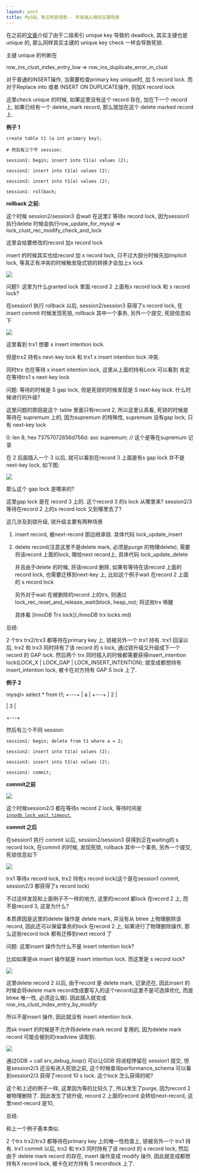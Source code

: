 ```yaml
---
layout: post
title: MySQL 常见死锁场景-- 并发插入相同主键场景
---
```



在之前的[文章](https://baotiao.github.io/2023/06/11/innodb-replace-into.html)介绍了由于二级索引 unique key 导致的 deadlock, 其实主键也是 unique 的, 那么同样其实主键的 unique key check 一样会导致死锁.

主键 unique 的判断在

row_ins_clust_index_entry_low => row_ins_duplicate_error_in_clust

对于普通的INSERT操作, 当需要检查primary key unique时, 加 S record lock. 而对于Replace into 或者 INSERT ON DUPLICATE操作, 则加X record lock

这里check unique 的时候, 如果这里没有这个 record 存在, 加在下一个 record上, 如果已经有一个 delete_mark record, 那么就加在这个 delete marked record 上.



**例子 1**

```mysql
create table t1 (a int primary key);

# 然后有三个不 session:

session1: begin; insert into t1(a) values (2);

session2: insert into t1(a) values (2);

session3: insert into t1(a) values (2);

session1: rollback;

```



**rollback 之前:**

这个时候 session2/session3 会wait 在这里2 等待s record lock, 因为session1 执行delete 时候会执行row_update_for_mysql => lock_clust_rec_modify_check_and_lock

这里会给要修改的record 加x record lock

insert 的时候其实也给record 加 x record lock, 只不过大部分时候先加implicit lock, 等真正有冲突的时候触发隐式锁的转换才会加上x lock

![](https://raw.githubusercontent.com/baotiao/bb/main/img/20210304030256.png)

问题1: 这里为什么granted lock 里面 record 2 上面有x record lock 和 s record lock?



在session1 执行 rollback 以后,  session2/session3 获得了s record lock, 在insert commit 时候发现死锁, rollback 其中一个事务, 另外一个提交, 死锁信息如下

![](https://raw.githubusercontent.com/baotiao/bb/main/img/20210304030257.png)



这里看到 trx1 想要 x insert intention lock.

但是trx2 持有s next-key lock 和 trx1 x insert intention lock 冲突. 

同时trx 也在等待 x insert intention lock,  这里从上面的持有Lock 可以看到 肯定在等待trx1 s next-key lock



问题: 等待的时候是 S gap lock, 但是死锁的时候发现是 S next-key lock. 什么时候进行的升级?

这里问题的原因是这个 table 里面只有record 2, 所以这里认真看, 死锁的时候是等待在 supremum 上的, 因为supremum 的特殊性, supremum 没有gap lock, 只有 next-key lock

0: len 8; hex 73757072656d756d: asc supremum; // 这个是等在supremum 记录



在 2 后面插入一个 3 以后, 就可以看到在record 3 上面是有s gap lock 并不是next-key lock, 如下图:

![](https://raw.githubusercontent.com/baotiao/bb/main/img/20210305032126.png)

那么这个 gap lock 是哪来的?

这里gap lock 是在 record 3 上的. 这个record 3 的s lock 从哪里来? session2/3 等待在record 2 上的s record lock 又到哪里去了?

这几涉及到锁升级, 锁升级主要有两种场景

1. insert record, 被next-record 那边继承锁. 具体代码 lock_update_insert

2. delete record(注意这里不是delete mark, 必须是purge 的物理delete), 需要将该record 上面的lock, 赠给next record上, 具体代码 lock_update_delete

   并且由于delete 的时候, 将该record 删除, 如果有等待在该record 上面的record lock, 也需要迁移到next-key 上, 比如这个例子wait 在record 2 上面的 s record lock

   另外对于wait 在被删除的record 上的trx, 则通过 lock_rec_reset_and_release_wait(block, heap_no); 将这些trx 唤醒

   具体看 [InnoDB Trx lock](./InnoDB trx locks.md) 

   

总结:

2 个trx trx2/trx3 都等待在primary key 上, 锁被另外一个 trx1 持有. trx1 回滚以后, trx2 和 trx3 同时持有了该 record 的 s lock, 通过锁升级又升级成下一个 record 的 GAP lock. 然后两个 trx 同时插入的时候都需要获得insert_intention lock(LOCK_X | LOCK_GAP | LOCK_INSERT_INTENTION); 就变成都想持有insert_intention lock, 被卡在对方持有 GAP S lock 上了.



**例子 2**

mysql> select * from t1;
+---+
| a |
+---+
| 2 |

| 3 |

+---+



然后有三个不同 session:

```mysql
session1: begin; delete from t1 where a = 2;

session2: insert into t1(a) values (2);

session3: insert into t1(a) values (2);

session1: commit;
```





**commit之前**

![](https://raw.githubusercontent.com/baotiao/bb/main/img/20210304030258.png)

这个时候session2/3 都在等待s record 2 lock, 等待时间是 [`innodb_lock_wait_timeout`](https://dev.mysql.com/doc/refman/5.7/en/innodb-parameters.html#sysvar_innodb_lock_wait_timeout), 



**commit 之后**

在session1 执行 commit 以后,   session2/session3 获得到正在waiting的 s record lock, 在commit 的时候, 发现死锁, rollback 其中一个事务, 另外一个提交, 死锁信息如下



![](https://raw.githubusercontent.com/baotiao/bb/main/img/20210304030259.png)



trx1 等待x record lock,  trx2 持有s record lock(这个是在session1 commit, session2/3 都获得了s record lock)

不过这样发现和上面例子不一样的地方, 这里的record 都lock 在record 2 上, 而不是record 3, 这是为什么?

本质原因是这里的delete 操作是 delete mark, 并没有从 btree 上物理删除该record, 因此还可以保留事务的lock 在record 2 上, 如果进行了物理删除操作, 那么这些record lock 都有迁移到next record 了



问题: 这里insert 操作为什么不是 insert intention lock?

比如如果是sk insert 操作就是 insert intention lock. 而这里是 s record lock?

![](https://raw.githubusercontent.com/baotiao/bb/main/img/20210312022518.png)

这里delete record 2 以后, 由于record 是 delete mark, 记录还在, 因此insert 的时候会将delete mark record改成要写入的这个record(这里不是可选择优化, 而是btree 唯一性, 必须这么做). 因此插入就变成 row_ins_clust_index_entry_by_modify

所以不是insert 操作, 因此就没有 insert intention lock.

而sk insert 的时候是不允许将delete mark record 复用的, 因为delete mark record 可能会被别的readview 读取到.

![](https://raw.githubusercontent.com/baotiao/bb/main/img/20210312022616.png)

通过GDB + call srv_debug_loop()  可以让GDB 将进程停留在 session1 提交, 但是session2/3 还没有进入死锁之前, 这个时候查询performance_schema 可以看到session2/3 获得了record 10 s lock. 这个lock 怎么获得的呢?

这个和上述的例子一样, 这里因为等的比较久了, 所以发生了purge, 因为record 2 被物理删除了. 因此发生了锁升级, record 2 上面的record 会转给next-record, 这里next-record 是10, 



总结:

和上一个例子基本类似.

2 个trx trx2/trx3 都等待在primary key 上的唯一性检查上, 锁被另外一个 trx1 持有. trx1 commit 以后, trx2 和 trx3 同时持有了该 record 的 s record lock, 然后由于 delete mark record 的存在, insert 操作变成 modify 操作, 因此就变成都想持有X record lock, 被卡在对方持有 S recordlock 上了.
